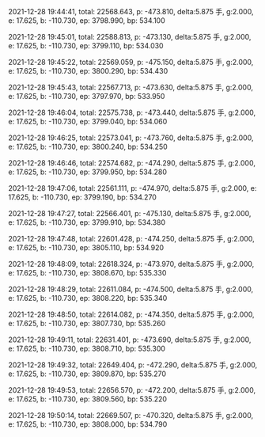 2021-12-28 19:44:41, total: 22568.643, p: -473.810, delta:5.875 手, g:2.000, e: 17.625, b: -110.730, ep: 3798.990, bp: 534.100

2021-12-28 19:45:01, total: 22588.813, p: -473.130, delta:5.875 手, g:2.000, e: 17.625, b: -110.730, ep: 3799.110, bp: 534.030

2021-12-28 19:45:22, total: 22569.059, p: -475.150, delta:5.875 手, g:2.000, e: 17.625, b: -110.730, ep: 3800.290, bp: 534.430

2021-12-28 19:45:43, total: 22567.713, p: -473.630, delta:5.875 手, g:2.000, e: 17.625, b: -110.730, ep: 3797.970, bp: 533.950

2021-12-28 19:46:04, total: 22575.738, p: -473.440, delta:5.875 手, g:2.000, e: 17.625, b: -110.730, ep: 3799.040, bp: 534.060

2021-12-28 19:46:25, total: 22573.041, p: -473.760, delta:5.875 手, g:2.000, e: 17.625, b: -110.730, ep: 3800.240, bp: 534.250

2021-12-28 19:46:46, total: 22574.682, p: -474.290, delta:5.875 手, g:2.000, e: 17.625, b: -110.730, ep: 3799.950, bp: 534.280

2021-12-28 19:47:06, total: 22561.111, p: -474.970, delta:5.875 手, g:2.000, e: 17.625, b: -110.730, ep: 3799.190, bp: 534.270

2021-12-28 19:47:27, total: 22566.401, p: -475.130, delta:5.875 手, g:2.000, e: 17.625, b: -110.730, ep: 3799.910, bp: 534.380

2021-12-28 19:47:48, total: 22601.428, p: -474.250, delta:5.875 手, g:2.000, e: 17.625, b: -110.730, ep: 3805.110, bp: 534.920

2021-12-28 19:48:09, total: 22618.324, p: -473.970, delta:5.875 手, g:2.000, e: 17.625, b: -110.730, ep: 3808.670, bp: 535.330

2021-12-28 19:48:29, total: 22611.084, p: -474.500, delta:5.875 手, g:2.000, e: 17.625, b: -110.730, ep: 3808.220, bp: 535.340

2021-12-28 19:48:50, total: 22614.082, p: -474.350, delta:5.875 手, g:2.000, e: 17.625, b: -110.730, ep: 3807.730, bp: 535.260

2021-12-28 19:49:11, total: 22631.401, p: -473.690, delta:5.875 手, g:2.000, e: 17.625, b: -110.730, ep: 3808.710, bp: 535.300

2021-12-28 19:49:32, total: 22649.404, p: -472.290, delta:5.875 手, g:2.000, e: 17.625, b: -110.730, ep: 3809.870, bp: 535.270

2021-12-28 19:49:53, total: 22656.570, p: -472.200, delta:5.875 手, g:2.000, e: 17.625, b: -110.730, ep: 3809.560, bp: 535.220

2021-12-28 19:50:14, total: 22669.507, p: -470.320, delta:5.875 手, g:2.000, e: 17.625, b: -110.730, ep: 3808.000, bp: 534.790